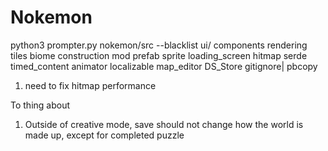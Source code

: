 # Nokemon

python3 prompter.py nokemon/src --blacklist ui/ components rendering tiles biome construction mod prefab sprite loading_screen hitmap serde timed_content animator localizable map_editor DS_Store gitignore| pbcopy

1. need to fix hitmap performance

To thing about
1. Outside of creative mode, save should not change how the world is made up, except for completed puzzle